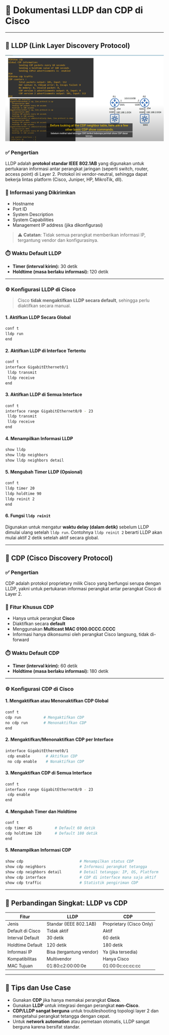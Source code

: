 # 📘 Dokumentasi LLDP dan CDP di Cisco

---

## 🔹 LLDP (Link Layer Discovery Protocol)
![alt text](images/ldp_cdp_ntp/image.png)

### ✅ Pengertian

LLDP adalah **protokol standar IEEE 802.1AB** yang digunakan untuk pertukaran informasi antar perangkat jaringan (seperti switch, router, access point) di Layer 2. Protokol ini vendor-neutral, sehingga dapat bekerja lintas platform (Cisco, Juniper, HP, MikroTik, dll).

### 🧾 Informasi yang Dikirimkan

* Hostname
* Port ID
* System Description
* System Capabilities
* Management IP address (jika dikonfigurasi)

> ⚠️ **Catatan**: Tidak semua perangkat memberikan informasi IP, tergantung vendor dan konfigurasinya.

### ⏱️ Waktu Default LLDP

* **Timer (interval kirim):** 30 detik
* **Holdtime (masa berlaku informasi):** 120 detik

---

### ⚙️ Konfigurasi LLDP di Cisco

> Cisco **tidak mengaktifkan LLDP secara default**, sehingga perlu diaktifkan secara manual.

#### 1. Aktifkan LLDP Secara Global

```bash
conf t
lldp run
end
```

#### 2. Aktifkan LLDP di Interface Tertentu

```bash
conf t
interface GigabitEthernet0/1
 lldp transmit
 lldp receive
end
```

#### 3. Aktifkan LLDP di Semua Interface

```bash
conf t
interface range GigabitEthernet0/0 - 23
 lldp transmit
 lldp receive
end
```

#### 4. Menampilkan Informasi LLDP

```bash
show lldp
show lldp neighbors
show lldp neighbors detail
```

#### 5. Mengubah Timer LLDP (Opsional)

```bash
conf t
lldp timer 20
lldp holdtime 90
lldp reinit 2
end
```

#### 6. Fungsi `lldp reinit`

Digunakan untuk mengatur **waktu delay (dalam detik)** sebelum LLDP dimulai ulang setelah `lldp run`. Contohnya `lldp reinit 2` berarti LLDP akan mulai aktif 2 detik setelah aktif secara global.

---

## 🔹 CDP (Cisco Discovery Protocol)

### ✅ Pengertian

CDP adalah protokol proprietary milik Cisco yang berfungsi serupa dengan LLDP, yakni untuk pertukaran informasi perangkat antar perangkat Cisco di Layer 2.

### 📌 Fitur Khusus CDP

* Hanya untuk perangkat **Cisco**
* Diaktifkan secara **default**
* Menggunakan **Multicast MAC 0100.0CCC.CCCC**
* Informasi hanya dikonsumsi oleh perangkat Cisco langsung, tidak di-forward

### ⏱️ Waktu Default CDP

* **Timer (interval kirim):** 60 detik
* **Holdtime (masa berlaku informasi):** 180 detik

---

### ⚙️ Konfigurasi CDP di Cisco

#### 1. Mengaktifkan atau Menonaktifkan CDP Global

```bash
conf t
cdp run          # Mengaktifkan CDP
no cdp run       # Menonaktifkan CDP
end
```

#### 2. Mengaktifkan/Menonaktifkan CDP per Interface

```bash
interface GigabitEthernet0/1
 cdp enable       # Aktifkan CDP
 no cdp enable    # Nonaktifkan CDP
```

#### 3. Mengaktifkan CDP di Semua Interface

```bash
conf t
interface range GigabitEthernet0/0 - 23
 cdp enable
end
```

#### 4. Mengubah Timer dan Holdtime

```bash
conf t
cdp timer 45          # Default 60 detik
cdp holdtime 120      # Default 180 detik
end
```

#### 5. Menampilkan Informasi CDP

```bash
show cdp                         # Menampilkan status CDP
show cdp neighbors               # Informasi perangkat tetangga
show cdp neighbors detail        # Detail tetangga: IP, OS, Platform
show cdp interface               # CDP di interface mana saja aktif
show cdp traffic                 # Statistik pengiriman CDP
```

---

## 🔀 Perbandingan Singkat: LLDP vs CDP

| Fitur            | LLDP                     | CDP                      |
| ---------------- | ------------------------ | ------------------------ |
| Jenis            | Standar (IEEE 802.1AB)   | Proprietary (Cisco Only) |
| Default di Cisco | Tidak aktif              | Aktif                    |
| Interval Default | 30 detik                 | 60 detik                 |
| Holdtime Default | 120 detik                | 180 detik                |
| Informasi IP     | Bisa (tergantung vendor) | Ya (jika tersedia)       |
| Kompatibilitas   | Multivendor              | Hanya Cisco              |
| MAC Tujuan       | 01:80\:c2:00:00:0e       | 01:00:0c\:cc\:cc\:cc     |

---

## 🧪 Tips dan Use Case

* Gunakan **CDP** jika hanya memakai perangkat **Cisco**.
* Gunakan **LLDP** untuk integrasi dengan perangkat **non-Cisco**.
* **CDP/LLDP sangat berguna** untuk troubleshooting topologi layer 2 dan mengetahui perangkat tetangga dengan cepat.
* Untuk **network automation** atau pemetaan otomatis, LLDP sangat berguna karena bersifat standar.
